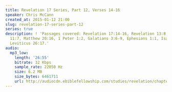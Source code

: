 ```yaml
---
title: Revelation 17 Series, Part 12, Verses 14-16
speaker: Chris McCann
created_at: 2015-01-12 21:00
slug: revelation-17-series-part-12
series: true
description: ! 'Passages covered: Revelation 17:14-16, Revelation 13:8, Revelation
  11:7, Matthew 20:16, 1 Peter 1:2, Galatians 3:6-9, Ephesians 1:1, Isaiah 57:20-21,
  Leviticus 26:17.'
audio:
  mp3_low:
    length: '26:55'
    bitrate: 32 Kbps
    sample_rate: 22050 Hz
    size: 6.2 MB
    size_bytes: 6461711
    url: http://audiocdn.ebiblefellowship.com/studies/revelation/chapter-17/2015.01.12_McCann_-_Revelation_17_Series_Part_12.mp3
---
```

